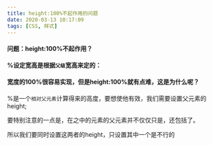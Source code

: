 ```yaml
---
title: height:100%不起作用的问题
date: 2020-03-13 10:17:09
tags: [CSS, 样式]
---
```


#### 问题：height:100%不起作用？

**%设定宽高是根据`父级`宽高来定的：**



#### 宽度的100%很容易实现，但是height:100%就有点难，这是为什么呢？

%是一个`相对父元素`计算得来的高度，要想使他有效，我们需要设置父元素的height;

要特别注意的一点是，在之中的元素的父元素并不仅仅只是，还包括了。

所以我们要同时设置这两者的height，只设置其中一个是不行的

